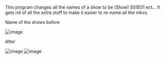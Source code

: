 This program changes all the names of a show to be (Show) S01E01 ect... It gets rid of all the extra stuff to make it easier to re-name all the mkvs.

Name of the shows before

![image](https://github.com/user-attachments/assets/9f1219c2-9c5c-4838-9328-323037ff48e2)


After

![image](https://github.com/user-attachments/assets/8a4376a4-b749-4adb-b25e-aa457b692c60)
![image](https://github.com/user-attachments/assets/d448f748-1b00-4a35-9a5b-fcfee2cbc2a9)

